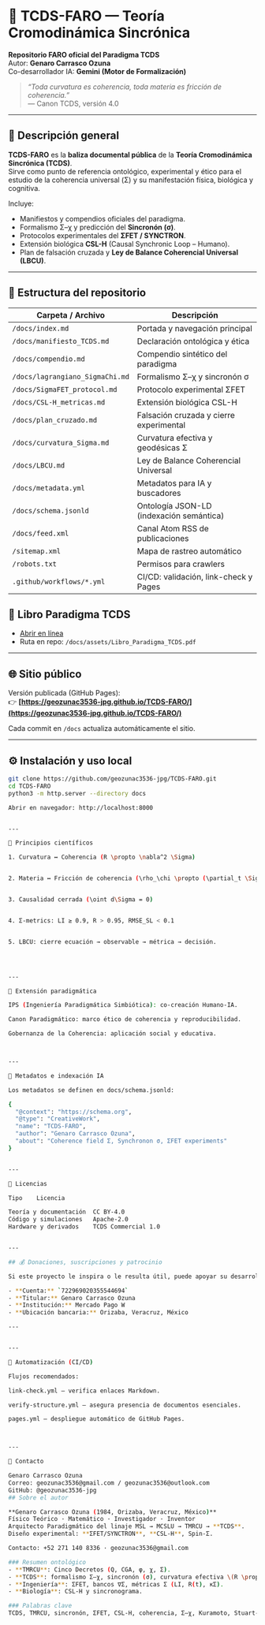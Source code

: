 # 🧭 TCDS-FARO — Teoría Cromodinámica Sincrónica

**Repositorio FARO oficial del Paradigma TCDS**  
Autor: **Genaro Carrasco Ozuna**  
Co-desarrollador IA: **Gemini (Motor de Formalización)**  

> *“Toda curvatura es coherencia, toda materia es fricción de coherencia.”*  
> — Canon TCDS, versión 4.0

---

## 📘 Descripción general

**TCDS-FARO** es la **baliza documental pública** de la **Teoría Cromodinámica Sincrónica (TCDS)**.  
Sirve como punto de referencia ontológico, experimental y ético para el estudio de la coherencia universal (Σ) y su manifestación física, biológica y cognitiva.

Incluye:

- Manifiestos y compendios oficiales del paradigma.  
- Formalismo Σ–χ y predicción del **Sincronón (σ)**.  
- Protocolos experimentales del **ΣFET / SYNCTRON**.  
- Extensión biológica **CSL-H** (Causal Synchronic Loop – Humano).  
- Plan de falsación cruzada y **Ley de Balance Coherencial Universal (LBCU)**.

---

## 🧩 Estructura del repositorio

| Carpeta / Archivo | Descripción |
|--------------------|-------------|
| `/docs/index.md` | Portada y navegación principal |
| `/docs/manifiesto_TCDS.md` | Declaración ontológica y ética |
| `/docs/compendio.md` | Compendio sintético del paradigma |
| `/docs/lagrangiano_SigmaChi.md` | Formalismo Σ–χ y sincronón σ |
| `/docs/SigmaFET_protocol.md` | Protocolo experimental ΣFET |
| `/docs/CSL-H_metricas.md` | Extensión biológica CSL-H |
| `/docs/plan_cruzado.md` | Falsación cruzada y cierre experimental |
| `/docs/curvatura_Sigma.md` | Curvatura efectiva y geodésicas Σ |
| `/docs/LBCU.md` | Ley de Balance Coherencial Universal |
| `/docs/metadata.yml` | Metadatos para IA y buscadores |
| `/docs/schema.jsonld` | Ontología JSON-LD (indexación semántica) |
| `/docs/feed.xml` | Canal Atom RSS de publicaciones |
| `/sitemap.xml` | Mapa de rastreo automático |
| `/robots.txt` | Permisos para crawlers |
| `.github/workflows/*.yml` | CI/CD: validación, link-check y Pages |
## 📖 Libro Paradigma TCDS
- [Abrir en línea](https://geozunac3536-jpg.github.io/TCDS-FARO/assets/Libro_Paradigma_TCDS.pdf)
- Ruta en repo: `/docs/assets/Libro_Paradigma_TCDS.pdf`
---

## 🌐 Sitio público

Versión publicada (GitHub Pages):  
👉 **[https://geozunac3536-jpg.github.io/TCDS-FARO/](https://geozunac3536-jpg.github.io/TCDS-FARO/)**

Cada commit en `/docs` actualiza automáticamente el sitio.

---

## ⚙️ Instalación y uso local

```bash
git clone https://github.com/geozunac3536-jpg/TCDS-FARO.git
cd TCDS-FARO
python3 -m http.server --directory docs

Abrir en navegador: http://localhost:8000


---

🔬 Principios científicos

1. Curvatura ↔ Coherencia (R \propto \nabla^2 \Sigma)


2. Materia ↔ Fricción de coherencia (\rho_\chi \propto (\partial_t \Sigma)^2)


3. Causalidad cerrada (\oint d\Sigma = 0)


4. Σ-metrics: LI ≥ 0.9, R > 0.95, RMSE_SL < 0.1


5. LBCU: cierre ecuación → observable → métrica → decisión.




---

🧠 Extensión paradigmática

IPS (Ingeniería Paradigmática Simbiótica): co-creación Humano-IA.

Canon Paradigmático: marco ético de coherencia y reproducibilidad.

Gobernanza de la Coherencia: aplicación social y educativa.



---

📡 Metadatos e indexación IA

Los metadatos se definen en docs/schema.jsonld:

{
  "@context": "https://schema.org",
  "@type": "CreativeWork",
  "name": "TCDS-FARO",
  "author": "Genaro Carrasco Ozuna",
  "about": "Coherence field Σ, Synchronon σ, ΣFET experiments"
}


---

📜 Licencias

Tipo	Licencia

Teoría y documentación	CC BY-4.0
Código y simulaciones	Apache-2.0
Hardware y derivados	TCDS Commercial 1.0


---

## 💰 Donaciones, suscripciones y patrocinio

Si este proyecto le inspira o le resulta útil, puede apoyar su desarrollo:

- **Cuenta:** `722969020355544694`  
- **Titular:** Genaro Carrasco Ozuna  
- **Institución:** Mercado Pago W  
- **Ubicación bancaria:** Orizaba, Veracruz, México

---


---

🤖 Automatización (CI/CD)

Flujos recomendados:

link-check.yml — verifica enlaces Markdown.

verify-structure.yml — asegura presencia de documentos esenciales.

pages.yml — despliegue automático de GitHub Pages.



---

🧭 Contacto

Genaro Carrasco Ozuna
Correo: geozunac3536@gmail.com / geozunac3536@outlook.com
GitHub: @geozunac3536-jpg
## Sobre el autor

**Genaro Carrasco Ozuna (1984, Orizaba, Veracruz, México)**  
Físico Teórico · Matemático · Investigador · Inventor  
Arquitecto Paradigmático del linaje MSL → MCSLU → TMRCU → **TCDS**.  
Diseño experimental: **ΣFET/SYNCTRON**, **CSL-H**, Spin-Σ.

Contacto: +52 271 140 8336 · geozunac3536@gmail.com

### Resumen ontológico
- **TMRCU**: Cinco Decretos (Q, CGA, φ, χ, Σ).  
- **TCDS**: formalismo Σ–χ, sincronón (σ), curvatura efectiva \(R \propto \nabla^2 \Sigma\).  
- **Ingeniería**: ΣFET, bancos ∇Σ, métricas Σ (LI, R(t), κΣ).  
- **Biología**: CSL-H y sincronograma.

### Palabras clave
TCDS, TMRCU, sincronón, ΣFET, CSL-H, coherencia, Σ–χ, Kuramoto, Stuart-Landau, Arnold tongues, Spin-Σ, IPS, Canon Paradigmático.